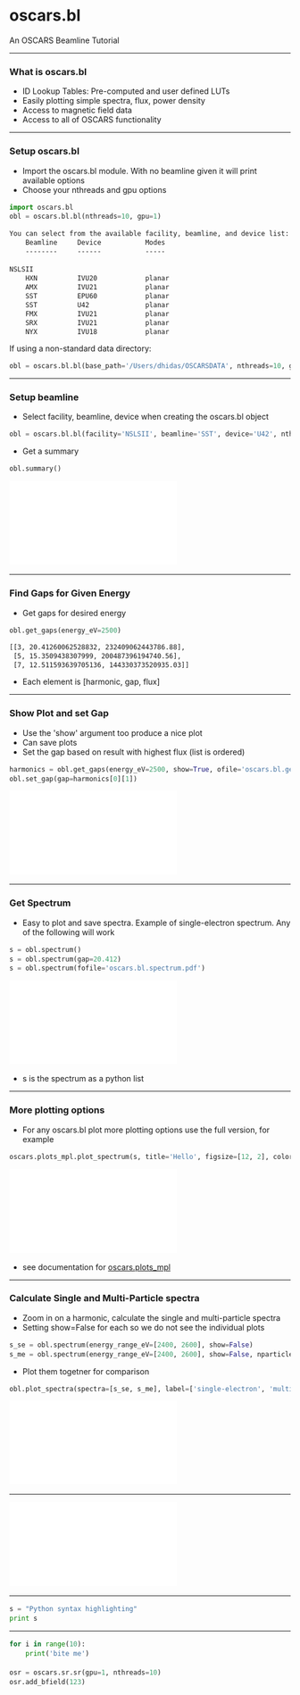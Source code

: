 # oscars.bl

An OSCARS Beamline Tutorial

---

### What is oscars.bl

- ID Lookup Tables: Pre-computed and user defined LUTs
- Easily plotting simple spectra, flux, power density
- Access to magnetic field data
- Access to all of OSCARS functionality

---

### Setup oscars.bl
- Import the oscars.bl module.  With no beamline given it will print available options
- Choose your nthreads and gpu options

```python
import oscars.bl
obl = oscars.bl.bl(nthreads=10, gpu=1)
```


```
You can select from the available facility, beamline, and device list:
    Beamline     Device           Modes
    --------     ------           -----

NSLSII
    HXN          IVU20            planar
    AMX          IVU21            planar
    SST          EPU60            planar
    SST          U42              planar
    FMX          IVU21            planar
    SRX          IVU21            planar
    NYX          IVU18            planar
```
If using a non-standard data directory:
```python
obl = oscars.bl.bl(base_path='/Users/dhidas/OSCARSDATA', nthreads=10, gpu=1)
```
---

### Setup beamline
- Select facility, beamline, device when creating the oscars.bl object

```python
obl = oscars.bl.bl(facility='NSLSII', beamline='SST', device='U42', nthreads=10, gpu=1)
```
- Get a summary
```python
obl.summary()
```

![Summary](assets/image/oscars.bl.summary.pdf)

---

### Find Gaps for Given Energy
- Get gaps for desired energy

```python
obl.get_gaps(energy_eV=2500)
```

```
[[3, 20.41260062528832, 232409062443786.88],
 [5, 15.3509438307999, 200487396194740.56],
 [7, 12.511593639705136, 144330373520935.03]]
```
- Each element is [harmonic, gap, flux]

---

### Show Plot and set Gap
- Use the 'show' argument too produce a nice plot
- Can save plots
- Set the gap based on result with highest flux (list is ordered)

```python
harmonics = obl.get_gaps(energy_eV=2500, show=True, ofile='oscars.bl.get_gaps.pdf')
obl.set_gap(gap=harmonics[0][1])
```

![](assets/image/oscars.bl.get_gaps.pdf)

---

### Get Spectrum
- Easy to plot and save spectra.  Example of single-electron spectrum.  Any of the following will work
```python
s = obl.spectrum()
s = obl.spectrum(gap=20.412)
s = obl.spectrum(fofile='oscars.bl.spectrum.pdf')
```

![](assets/image/oscars.bl.spectrum.pdf)

- s is the spectrum as a python list

---

### More plotting options
- For any oscars.bl plot more plotting options use the full version, for example

```python
oscars.plots_mpl.plot_spectrum(s, title='Hello', figsize=[12, 2], color='r', ylabel='Intensity [a.u.]')
```

![](assets/image/oscars.bl.spectrum_more.pdf)

- see documentation for [oscars.plots_mpl](https://oscars.bnl.gov/doc/latest/Modules.html#oscars-plots-mpl)

---

### Calculate Single and Multi-Particle spectra
- Zoom in on a harmonic, calculate the single and multi-particle spectra
- Setting show=False for each so we do not see the individual plots
```python
s_se = obl.spectrum(energy_range_eV=[2400, 2600], show=False)
s_me = obl.spectrum(energy_range_eV=[2400, 2600], show=False, nparticles=500)
```
- Plot them togetner for comparison
```python
obl.plot_spectra(spectra=[s_se, s_me], label=['single-electron', 'multi-electron'])
```

![](assets/image/oscars.bl.spectra.pdf)















---

![Flux Explained](assets/image/Test_EPU60_400eV.pdf)

---


```python
s = "Python syntax highlighting"
print s
```


---

```python
for i in range(10):
    print('bite me')

osr = oscars.sr.sr(gpu=1, nthreads=10)
osr.add_bfield(123)
```
